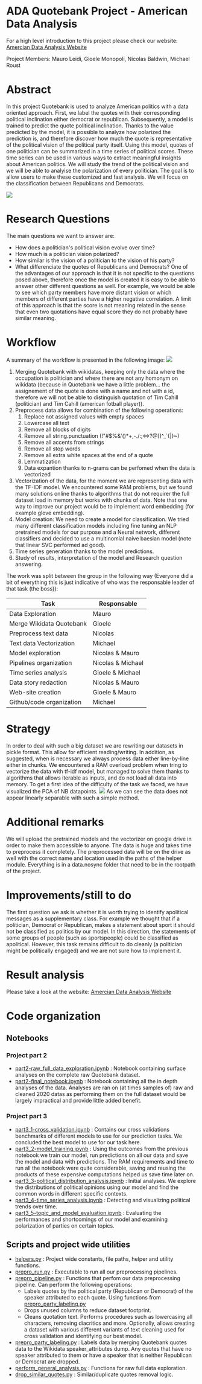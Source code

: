 # ADA Quotebank Project - American Data Analysis
For a high level introduction to this project please check our website: [Amercian Data Analysis Website](https://ogimgio.github.io/ada-mmng-website/)

Project Members: Mauro Leidi, Gioele Monopoli, Nicolas Baldwin, Michael Roust

# Abstract
In this project Quotebank is used to analyze American politics with a data oriented approach. First, we label the quotes with their corresponding political inclination either democrat or republican.
Subsequently, a model is trained to predict the quote political inclination. Thanks to the value predicted by the model, it is possible to analyze how polarized the prediction is, and therefore discover how much the quote is representative of the political vision of the political party itself.
Using this model, quotes of one politician can be summarized in a time series of political scores. These time series can be used in various ways to extract meaningful insights about American politics. We will study the trend of the political vision and we will be able to analyise the polarization of every politician. The goal is to allow users to make these customized and fast analysis. We will focus on the classification between Republicans and Democrats.

![](media/TimeSerie.PNG)
# Research Questions
The main questions we want to answer are:
- How does a politician's political vision evolve over time?
- How much is a politician vision polarized?
- How similar is the vision of a politician to the vision of his party?
- What differenciate the quotes of Republicans and Democrats?
One of the advantages of our approach is that it is not specific to the questions posed above, therefore once the model is created it is easy to be able to answer other different questions as well. For example, we would be able to see which party members have more distant vision or which members of different parties have a higher negative correlation. A limit of this approach is that the score is not meaning related in the sense that even two quotations have equal score they do not probably have similar meaning.
# Workflow
A summary of the workflow is presented in the following image:
![](media/workflow.PNG)
1) Merging Quotebank with wikidatas, keeping only the data where the occupation is politician and where there are not any homonym on wikidata (because in Quotebank we have a little problem... the assignement of the quote is done with a name and not with a id, therefore we will not be able to distinguish quotation of Tim Cahill (politician) and Tim Cahill (american fotball player)).
2) Preprocess data allows for combination of the following operations:
   1) Replace not assigned values with empty spaces
   2) Lowercase all text
   3) Remove all blocks of digits
   4) Remove all string.punctuation (!"#$%&'()*+,-./:;<=>?@[]^_`{|}~)
   5) Remove all accents from strings
   6) Remove all stop words
   7) Remove all extra white spaces at the end of a quote
   8) Lemmatization
   9) Data expantion thanks to n-grams can be perfomed when the data is vectorized
3) Vectorization of the data, for the moment we are representing data with the TF-IDF model. We encountered some RAM problems, but we found many solutions online thanks to algorithms that do not requirer the full dataset load in memory but works with chunks of data. Note that one way to improve our project would be to implement word embedding (for example glove embedding).
4) Model creation: We need to create a model for classification. We tried many different classification models including fine tuning an NLP pretrained models for our purpose and a Neural network, different classifiers and decided to use a multinomial naive baesian model (note that linear SVC performed ad good).
5) Time series generation thanks to the model predictions.
6) Study of results, interpretation of the model and Research question answering.

The work was split between the group in the following way (Everyone did a bit of everything this is just indicative of who was the responsable leader of that task (the boss)):

Task                    |Responsable
------------------------|-------------
Data Exploration        |    Mauro
Merge Wikidata Quotebank|    Gioele
Preprocess text data    |    Nicolas
Text data Vectorization |    Michael
Model exploration       | Nicolas  & Mauro
Pipelines organization  | Nicolas & Michael
Time series analysis    | Gioele & Michael
Data story redaction    | Nicolas & Mauro
Web-site creation       | Gioele & Mauro
Github/code organization| Michael

# Strategy
In order to deal with such a big dataset we are rewriting our datasets in pickle format. This allow for efficient reading/writing. In addition, as suggested, when is necessary we always process data either line-by-line either in chunks. We encountered a RAM overload problem when tring to vectorize the data with tf-idf model, but managed to solve them thanks to algorithms that allows iterable as inputs, and do not load all data into memory.
To get a first idea of the difficulty of the task we faced, we have visualized the PCA of NB datapoints.
![](media/pca.png)
As we can see the data does not appear linearly separable with such a simple method.
# Additional remarks
We will upload the pretrained models and the vectorizer on google drive in order to make them accessible to anyone. The data is huge and takes time to preprocess it completely. The preprocessed data will be on the drive as well with the correct name and location used in the paths of the helper module. Everything is in a data.nosync folder that need to be in the rootpath of the project.
# Improvements/still to do
The first question we ask is whether it is worth trying to identify apolitical messages as a supplementary class. For example we thought that if a politician, Democrat or Republican, makes a statement about sport it should not be classified as politics by our model. In this direction, the statements of some groups of people (such as sportspeople) could be classified as apolitical. However, this task remains difficult to do cleanly (a politician might be politically engaged) and we are not sure how to implement it.
# Result analysis
Please take a look at the website: [Amercian Data Analysis Website](https://ogimgio.github.io/ada-mmng-website/)
# Code organization

## Notebooks

### Project part 2
- [part2-raw_full_data_exploration.ipynb](part2-raw_full_data_exploration.ipynb) : Notebook containing surface analyses on the complete raw Quotebank dataset.
- [part2-final_notebook.ipynb](part2-final_notebook.ipynb) : Notebook containing all the in depth analyses of the data. Analyses are ran on (at times samples of) raw and cleaned 2020 datas as performing them on the full dataset would be largely impractical and provide little added benefit.

### Project part 3

- [part3_1-cross_validation.ipynb](part3_1-cross_validation.ipynb) : Contains our cross validations benchmarks of different models to use for our prediction tasks. We concluded the best model to use for our task here.
- [part3_2-model_training.ipynb](part3_2-model_training.ipynb) : Using the outcomes from the previous notebook we train our model, run predictions on all our data and save the model and data with predictions. The RAM requirements and time to run all the notebook were quite considerable, saving and reusing the products of these expensive computations helped us save time later on.
- [part3_3-political_distribution_analysis.ipynb](part3_3-political_distribution_analysis.ipynb) : Initial analyses. We explore the distributions of political opinions using our model and find the common words in different specific contexts.
- [part3_4-time_series_analysis.ipynb](part3_4-time_series_analysis.ipynb) : Detecting and visualizing political trends over time.
- [part3_5-topic_and_model_evaluation.ipynb](part3_5-topic_and_model_evaluation.ipynb) : Evaluating the performances and shortcomings of our model and examining polarization of parties on certain topics.

## Scripts and project wide utilities
- [helpers.py](helpers.py) : Project wide constants, file paths, helper and utility functions.
- [prepro_run.py](prepro_run.py) : Executable to run all our preprocessing pipelines.
- [prepro_pipeline.py](prepro_pipeline.py) : Functions that perfom our data preprocessing pipeline. Can perform the following operations:
  - Labels quotes by the political party (Republican or Democrat) of the speaker attributed to each quote. Using functions from [prepro_party_labeling.py](prepro_party_labeling.py)
  - Drops unused columns to reduce dataset footprint.
  - Cleans quotation text. Performs procedures such as lowercasing all characters, removing diacritics and more. Optionally, allows creating a dataset with various different variants of text cleaning used for cross validation and identifying our best model.
- [prepro_party_labeling.py](prepro_party_labeling.py) : Labels data by merging Quotebank quotes data to the Wikidata speaker_attributes dump. Any quotes that have no speaker attributed to them or have a speaker that is neither Republican or Democrat are dropped.
- [perform_general_analysis.py](perform_general_analysis.py) : Functions for raw full data exploration.
- [drop_similar_quotes.py](drop_similar_quotes.py) : Similar/duplicate quotes removal logic.

